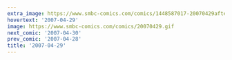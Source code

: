 ```yaml
---
extra_image: https://www.smbc-comics.com/comics/1448587017-20070429after.png
hovertext: '2007-04-29'
image: https://www.smbc-comics.com/comics/20070429.gif
next_comic: '2007-04-30'
prev_comic: '2007-04-28'
title: '2007-04-29'
---
```


